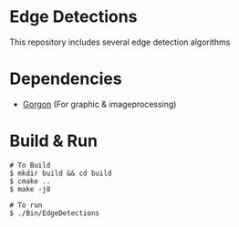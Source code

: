 # Edge Detections
This repository includes several edge detection algorithms

# Dependencies
- [Gorgon](http://repo.darkgaze.org/Gorgon) (For graphic & imageprocessing)

# Build & Run
```
# To Build
$ mkdir build && cd build
$ cmake ..
$ make -j8

# To run
$ ./Bin/EdgeDetections
```
